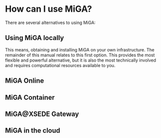 # How can I use MiGA?

There are several alternatives to using MiGA:

## Using MiGA locally

This means, obtaining and installing MiGA on your own infrastructure.
The remainder of this manual relates to this first option.
This provides the most flexible and powerful alternative, but it is also the
most technically involved and requires computational resources available to you.

## MiGA Online

## MiGA Container

## MiGA@XSEDE Gateway

## MiGA in the cloud


